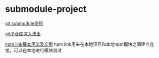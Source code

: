 <!--
 * @Author: TerryMin
 * @Date: 2022-07-26 17:54:40
 * @LastEditors: TerryMin
 * @LastEditTime: 2022-07-27 13:42:32
 * @Description: file not
-->
# submodule-project

[git submodule使用](https://blog.csdn.net/weixin_44901565/article/details/123086226)

[git子仓库深入浅出](https://juejin.cn/post/6844904034722119694#heading-4)

[npm link基本用法及实例](https://blog.csdn.net/u014291497/article/details/75194456)
npm link用来在本地项目和本地npm模块之间建立连接，可以在本地进行模块测试


